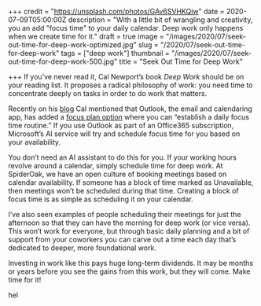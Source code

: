 +++
credit = "https://unsplash.com/photos/GAv6SVHKQiw"
date = 2020-07-09T05:00:00Z
description = "With a little bit of wrangling and creativity, you an add \"focus time\" to your daily calendar. Deep work only happens when we create time for it."
draft = true
image = "/images/2020/07/seek-out-time-for-deep-work-optimized.jpg"
slug = "/2020/07/seek-out-time-for-deep-work"
tags = ["deep work"]
thumbnail = "/images/2020/07/seek-out-time-for-deep-work-500.jpg"
title = "Seek Out Time for Deep Work"

+++
If you’ve never read it, Cal Newport’s book _Deep Work_ should be on your reading list. It proposes a radical philosophy of work: you need time to concentrate deeply on tasks in order to do work that matters.

<!--more-->

Recently on his [blog](https://www.calnewport.com/blog/2020/07/07/has-the-shift-toward-neuro-productivity-already-begun/) Cal mentioned that Outlook, the email and calendaring app, has added a [focus plan option](https://docs.microsoft.com/en-us/workplace-analytics/myanalytics/use/focus-plan) where you can “establish a daily focus time routine.” If you use Outlook as part of an Office365 subscription, Microsoft’s AI service will try and schedule focus time for you based on your availability.

You don’t need an AI assistant to do this for you. If your working hours revolve around a calendar, simply schedule time for deep work. At SpiderOak, we have an open culture of booking meetings based on calendar availability. If someone has a block of time marked as Unavailable, then meetings won’t be scheduled during that time. Creating a block of focus time is as simple as scheduling it on your calendar.

I’ve also seen examples of people scheduling their meetings for just the afternoon so that they can have the morning for deep work (or vice versa). This won’t work for everyone, but through basic daily planning and a bit of support from your coworkers you can carve out a time each day that’s dedicated to deeper, more foundational work.

Investing in work like this pays huge long-term dividends. It may be months or years before you see the gains from this work, but they will come. Make time for it!

hel